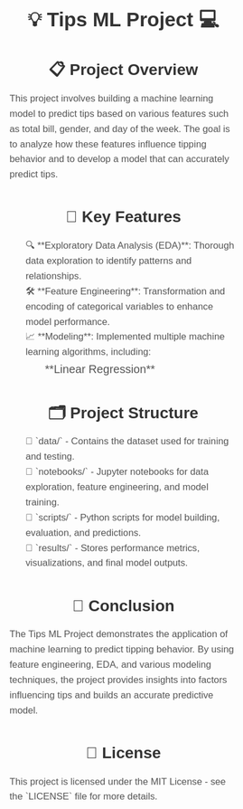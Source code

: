 <!DOCTYPE html>
<html lang="en">
<head>
    <meta charset="UTF-8">
    <meta name="viewport" content="width=device-width, initial-scale=1.0">
    <title>Tips ML Project - README</title>
    <style>
        body {
            font-family: Arial, sans-serif;
            line-height: 1.6;
            margin: 0;
            padding: 0;
        }
        .container {
            width: 80%;
            margin: 0 auto;
            padding: 20px;
            text-align: center;
        }
        h1, h2, h3 {
            color: #333;
        }
        h1 {
            font-size: 2.5em;
            margin-bottom: 20px;
        }
        h2 {
            font-size: 2em;
            margin-bottom: 15px;
        }
        h3 {
            font-size: 1.5em;
            margin-bottom: 10px;
        }
        p {
            text-align: left;
            margin: 10px 0;
            font-size: 1.2em;
            color: #555;
        }
        ul {
            text-align: left;
            margin: 10px 0;
            font-size: 1.2em;
            color: #555;
            list-style-type: none;
        }
        code {
            background-color: #f4f4f4;
            padding: 2px 4px;
            border-radius: 4px;
            color: #d63384;
        }
        .center {
            text-align: center;
        }
        .bold {
            font-weight: bold;
        }
    </style>
</head>
<body>
    <div class="container">
        <h1 class="center bold">💡 Tips ML Project 💻</h1>
        <h2 class="bold">📋 Project Overview</h2>
        <p>This project involves building a machine learning model to predict tips based on various features such as total bill, gender, and day of the week. The goal is to analyze how these features influence tipping behavior and to develop a model that can accurately predict tips.</p>
        <h2 class=" bold">🔑 Key Features</h2>
        <ul>
            <li>🔍 **Exploratory Data Analysis (EDA)**: Thorough data exploration to identify patterns and relationships.</li>
            <li>🛠️ **Feature Engineering**: Transformation and encoding of categorical variables to enhance model performance.</li>
            <li>📈 **Modeling**: Implemented multiple machine learning algorithms, including:
                <ul>
                    <li>**Linear Regression**</li>
                </ul>
            </li>
        </ul>
        <h2 class="bold">🗂️ Project Structure</h2>
        <ul>
            <li>📁 `data/` - Contains the dataset used for training and testing.</li>
            <li>📁 `notebooks/` - Jupyter notebooks for data exploration, feature engineering, and model training.</li>
            <li>📁 `scripts/` - Python scripts for model building, evaluation, and predictions.</li>
            <li>📁 `results/` - Stores performance metrics, visualizations, and final model outputs.</li>
        </ul>
        <h2 class="bold">🎯 Conclusion</h2>
        <p>The Tips ML Project demonstrates the application of machine learning to predict tipping behavior. By using feature engineering, EDA, and various modeling techniques, the project provides insights into factors influencing tips and builds an accurate predictive model.</p>
        <h2 class="bold">📜 License</h2>
        <p>This project is licensed under the MIT License - see the `LICENSE` file for more details.</p>
    </div>
</body>
</html>


